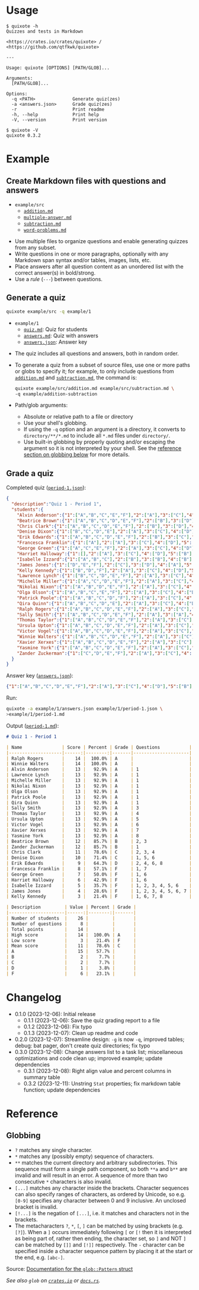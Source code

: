 # Usage

~~~text
$ quixote -h
Quizzes and tests in Markdown

<https://crates.io/crates/quixote> / <https://github.com/qtfkwk/quixote>

---

Usage: quixote [OPTIONS] [PATH/GLOB]...

Arguments:
  [PATH/GLOB]...  

Options:
  -q <PATH>              Generate quiz(zes)
  -a <answers.json>      Grade quiz(zes)
  -r                     Print readme
  -h, --help             Print help
  -V, --version          Print version
~~~

~~~text
$ quixote -V
quixote 0.3.2
~~~

# Example

## Create Markdown files with questions and answers

* `example/src`
    * [`addition.md`]
    * [`multiple-answer.md`]
    * [`subtraction.md`]
    * [`word-problems.md`]

- Use multiple files to organize questions and enable generating quizzes from
  any subset.
- Write questions in one or more paragraphs, optionally with any Markdown span
  syntax and/or tables, images, lists, etc.
- Place answers after all question content as an unordered list with the correct
  answer(s) in bold/strong.
- Use a *rule* (`---`) between questions.

## Generate a quiz

```bash
quixote example/src -q example/1
```

* `example/1`
    * [`quiz.md`]: Quiz for students
    * [`answers.md`]: Quiz with answers
    * [`answers.json`]: Answer key

- The quiz includes all questions and answers, both in random order.
- To generate a quiz from a subset of source files, use one or more paths or
  globs to specify it; for example, to only include questions from
  [`addition.md`] and [`subtraction.md`], the command is:

    ```bash
    quixote example/src/addition.md example/src/subtraction.md \
    -q example/addition-subtraction
    ```

- Path/glob arguments:
    - Absolute or relative path to a file or directory
    - Use your shell's globbing.
    - If using the `-q` option and an argument is a directory, it converts to
      `directory/**/*.md` to include all `*.md` files under `directory/`.
    - Use built-in globbing by properly quoting and/or escaping the argument so
      it is not interpreted by your shell.
      See the [reference section on globbing below](#globbing) for more details.

## Grade a quiz

Completed quiz ([`period-1.json`]):

```json
{
  "description":"Quiz 1 - Period 1",
  "students":{
    "Alvin Anderson":{"1":["A","B","C","E","F"],"2":["A"],"3":["C"],"4":["D"],"5":["B"],"6":["A","F"],"7":["A"],"8":["B"]},
    "Beatrice Brown":{"1":["A","B","C","D","E","F"],"2":["B"],"3":["D"],"4":["D"],"5":["B"],"6":["A","F"],"7":["A"],"8":["B"]},
    "Chris Clark":{"1":["A","B","C","D","E","F"],"2":["B"],"3":["D"],"4":["A"],"5":["B"],"6":["A","F"],"7":["A"],"8":["B"]},
    "Denise Dixon":{"1":["B","C","D","E"],"2":["A"],"3":["C"],"4":["D"],"5":["C"],"6":["F"],"7":["A"],"8":["B"]},
    "Erik Edwards":{"1":["A","B","C","D","E","F"],"2":["B"],"3":["C"],"4":["B"],"5":["B"],"6":[],"7":["A"],"8":["C"]},
    "Francesca Franklin":{"1":["A"],"2":["A"],"3":["C"],"4":["D"],"5":["B"],"6":["A","F"],"7":["B"],"8":["B"]},
    "George Green":{"1":["A","C","E","F"],"2":["A"],"3":["C"],"4":["D"],"5":["B"],"6":["B","C","D"],"7":["A"],"8":["B"]},
    "Harriet Halloway":{"1":[],"2":["A"],"3":["C"],"4":["D"],"5":["B"],"6":[],"7":["A"],"8":["B"]},
    "Isabelle Izzard":{"1":["A","B","C"],"2":["B"],"3":["B"],"4":["B"],"5":["C"],"6":["B","F"],"7":["A"],"8":["B"]},
    "James Jones":{"1":["D","E","F"],"2":["C"],"3":["D"],"4":["A"],"5":["A"],"6":[],"7":["B"],"8":["B"]},
    "Kelly Kennedy":{"1":["B","D","F"],"2":["A"],"3":["C"],"4":["D"],"5":["B"],"6":["B","C","D","E"],"7":["D"],"8":["D"]},
    "Lawrence Lynch":{"1":["B","C","D","E","F"],"2":["A"],"3":["C"],"4":["D"],"5":["B"],"6":["A","F"],"7":["A"],"8":["B"]},
    "Michelle Miller":{"1":["A","C","D","E","F"],"2":["A"],"3":["C"],"4":["D"],"5":["B"],"6":["A","F"],"7":["A"],"8":["B"]},
    "Nikolai Nixon":{"1":["A","B","D","E","F"],"2":["A"],"3":["C"],"4":["D"],"5":["B"],"6":["A","F"],"7":["A"],"8":["B"]},
    "Olga Olson":{"1":["A","B","C","E","F"],"2":["A"],"3":["C"],"4":["D"],"5":["B"],"6":["A","F"],"7":["A"],"8":["B"]},
    "Patrick Poole":{"1":["A","B","C","D","F"],"2":["A"],"3":["C"],"4":["D"],"5":["B"],"6":["A","F"],"7":["A"],"8":["B"]},
    "Qira Quinn":{"1":["A","B","C","D","E"],"2":["A"],"3":["C"],"4":["D"],"5":["B"],"6":["A","F"],"7":["A"],"8":["B"]},
    "Ralph Rogers":{"1":["A","B","C","D","E","F"],"2":["A"],"3":["C"],"4":["D"],"5":["B"],"6":["A","F"],"7":["A"],"8":["B"]},
    "Sally Smith":{"1":["A","B","C","D","E","F"],"2":["A"],"3":["A"],"4":["D"],"5":["B"],"6":["A","F"],"7":["A"],"8":["B"]},
    "Thomas Taylor":{"1":["A","B","C","D","E","F"],"2":["A"],"3":["C"],"4":["C"],"5":["B"],"6":["A","F"],"7":["A"],"8":["B"]},
    "Ursula Upton":{"1":["A","B","C","D","E","F"],"2":["A"],"3":["C"],"4":["D"],"5":["C"],"6":["A","F"],"7":["A"],"8":["B"]},
    "Victor Vogel":{"1":["A","B","C","D","E","F"],"2":["A"],"3":["C"],"4":["D"],"5":["B"],"6":["F"],"7":["A"],"8":["B"]},
    "Winnie Walters":{"1":["A","B","C","D","E","F"],"2":["A"],"3":["C"],"4":["D"],"5":["B"],"6":["A","F"],"7":["A"],"8":["B"]},
    "Xavier Xerxes":{"1":["A","B","C","D","E","F"],"2":["A"],"3":["C"],"4":["D"],"5":["B"],"6":["A","F"],"7":["B"],"8":["B"]},
    "Yasmine York":{"1":["A","B","C","D","E","F"],"2":["A"],"3":["C"],"4":["D"],"5":["B"],"6":["A","F"],"7":["A"],"8":["A"]},
    "Zander Zuckerman":{"1":["C","D","E","F"],"2":["A"],"3":["C"],"4":["D"],"5":["B"],"6":["A","F"],"7":["A"],"8":["B"]}
  }
}
```

Answer key ([`answers.json`]):

```json
{"1":["A","B","C","D","E","F"],"2":["A"],"3":["C"],"4":["D"],"5":["B"],"6":["A","F"],"7":["A"],"8":["B"]}
```

Run:

```bash
quixote -a example/1/answers.json example/1/period-1.json \
>example/1/period-1.md
```

Output ([`period-1.md`]):

```md
# Quiz 1 - Period 1

| Name               | Score | Percent | Grade | Questions           |
|--------------------|------:|--------:|-------|---------------------|
| Ralph Rogers       |    14 |  100.0% | A     |                     |
| Winnie Walters     |    14 |  100.0% | A     |                     |
| Alvin Anderson     |    13 |   92.9% | A     | 1                   |
| Lawrence Lynch     |    13 |   92.9% | A     | 1                   |
| Michelle Miller    |    13 |   92.9% | A     | 1                   |
| Nikolai Nixon      |    13 |   92.9% | A     | 1                   |
| Olga Olson         |    13 |   92.9% | A     | 1                   |
| Patrick Poole      |    13 |   92.9% | A     | 1                   |
| Qira Quinn         |    13 |   92.9% | A     | 1                   |
| Sally Smith        |    13 |   92.9% | A     | 3                   |
| Thomas Taylor      |    13 |   92.9% | A     | 4                   |
| Ursula Upton       |    13 |   92.9% | A     | 5                   |
| Victor Vogel       |    13 |   92.9% | A     | 6                   |
| Xavier Xerxes      |    13 |   92.9% | A     | 7                   |
| Yasmine York       |    13 |   92.9% | A     | 8                   |
| Beatrice Brown     |    12 |   85.7% | B     | 2, 3                |
| Zander Zuckerman   |    12 |   85.7% | B     | 1                   |
| Chris Clark        |    11 |   78.6% | C     | 2, 3, 4             |
| Denise Dixon       |    10 |   71.4% | C     | 1, 5, 6             |
| Erik Edwards       |     9 |   64.3% | D     | 2, 4, 6, 8          |
| Francesca Franklin |     8 |   57.1% | F     | 1, 7                |
| George Green       |     7 |   50.0% | F     | 1, 6                |
| Harriet Halloway   |     6 |   42.9% | F     | 1, 6                |
| Isabelle Izzard    |     5 |   35.7% | F     | 1, 2, 3, 4, 5, 6    |
| James Jones        |     4 |   28.6% | F     | 1, 2, 3, 4, 5, 6, 7 |
| Kelly Kennedy      |     3 |   21.4% | F     | 1, 6, 7, 8          |

| Description         | Value | Percent | Grade |
|---------------------|------:|--------:|-------|
| Number of students  |    26 |         |       |
| Number of questions |     8 |         |       |
| Total points        |    14 |         |       |
| High score          |    14 |  100.0% | A     |
| Low score           |     3 |   21.4% | F     |
| Mean score          |    11 |   78.6% | C     |
| A                   |    15 |   57.7% |       |
| B                   |     2 |    7.7% |       |
| C                   |     2 |    7.7% |       |
| D                   |     1 |    3.8% |       |
| F                   |     6 |   23.1% |       |

```

# Changelog

* 0.1.0 (2023-12-06): Initial release
    * 0.1.1 (2023-12-06): Save the quiz grading report to a file
    * 0.1.2 (2023-12-06): Fix typo
    * 0.1.3 (2023-12-07): Clean up readme and code
* 0.2.0 (2023-12-07): Streamline design: `-g` is now `-q`, improved tables;
  debug: bat pager, don't create quiz directories; fix typo
* 0.3.0 (2023-12-08): Change answers list to a task list; miscellaneous
  optimizations and code clean up; improved example; update dependencies
    * 0.3.1 (2023-12-08): Right align value and percent columns in summary table
    * 0.3.2 (2023-12-11): Unstring `Stat` properties; fix markdown table
      function; update dependencies

# Reference

## Globbing

* `?` matches any single character.
* `*` matches any (possibly empty) sequence of characters.
* `**` matches the current directory and arbitrary subdirectories.
  This sequence must form a single path component, so both `**a` and `b**` are
  invalid and will result in an error.
  A sequence of more than two consecutive `*` characters is also invalid.
* `[...]` matches any character inside the brackets.
  Character sequences can also specify ranges of characters, as ordered by
  Unicode, so e.g. `[0-9]` specifies any character between 0 and 9 inclusive.
  An unclosed bracket is invalid.
* `[!...]` is the negation of `[...]`, i.e. it matches and characters not in the
  brackets.
* The metacharacters `?`, `*`, `[`, `]` can be matched by using brackets (e.g.
  `[?]`).
  When a `]` occurs immediately following `[` or `[!` then it is interpreted as
  being part of, rather then ending, the character set, so `]` and NOT `]` can
  be matched by `[]]` and `[!]]` respectively.
  The `-` character can be specified inside a character sequence pattern by
  placing it at the start or the end, e.g. `[abc-]`.

Source: [Documentation for the `glob::Pattern` struct]

*See also `glob` on [`crates.io`][`glob`] or [`docs.rs`](https://docs.rs/glob).*

[`addition.md`]: example/src/addition.md
[`multiple-answer.md`]: example/src/multiple-answer.md
[`subtraction.md`]: example/src/subtraction.md
[`word-problems.md`]: example/src/word-problems.md
[`quiz.md`]: example/1/quiz.md
[`answers.md`]: example/1/answers.md
[`answers.json`]: example/1/answers.json
[`period-1.json`]: example/1/period-1.json
[`period-1.md`]: example/1/period-1.md

[`glob`]: https://crates.io/crates/glob
[Documentation for the `glob::Pattern` struct]: https://docs.rs/glob/latest/glob/struct.Pattern.html


